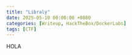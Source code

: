 ```yaml
---
title: "Libraly"
date: 2025-05-10 00:00:00 +0800
categories: [Writeup, HackTheBox/DockerLabs]
tags: [CTF]
--- 
```

HOLA
